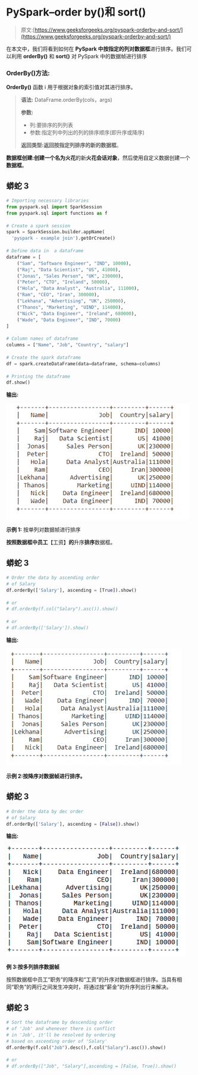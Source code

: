 # PySpark–order by()和 sort()

> 原文:[https://www.geeksforgeeks.org/pyspark-orderby-and-sort/](https://www.geeksforgeeks.org/pyspark-orderby-and-sort/)

在本文中，我们将看到如何在 **PySpark 中按指定的列对数据框**进行排序。我们可以利用 **orderBy()** 和 **sort()** 对 PySpark 中的数据帧进行排序

### **OrderBy()方法:**

**OrderBy()** 函数 i 用于根据对象的索引值对其进行排序。

> **语法:** DataFrame.orderBy(cols，args)
> 
> **参数:**
> 
> *   列:要排序的列列表
> *   参数:指定列中列出的列的排序顺序(即升序或降序)
> 
> **返回类型:**返回按指定列排序的新的**数据框**。

**数据框创建:**创建一个名为**火花**的新**火花会话对象**，然后使用自定义数据创建一个**数据框**。

## 蟒蛇 3

```py
# Importing necessary libraries
from pyspark.sql import SparkSession
from pyspark.sql import functions as f

# Create a spark session
spark = SparkSession.builder.appName(
  'pyspark - example join').getOrCreate()

# Define data in  a dataframe
dataframe = [
    ("Sam", "Software Engineer", "IND", 10000),
    ("Raj", "Data Scientist", "US", 41000),
    ("Jonas", "Sales Person", "UK", 230000),
    ("Peter", "CTO", "Ireland", 50000),
    ("Hola", "Data Analyst", "Australia", 111000),
    ("Ram", "CEO", "Iran", 300000),
    ("Lekhana", "Advertising", "UK", 250000),
    ("Thanos", "Marketing", "UIND", 114000),
    ("Nick", "Data Engineer", "Ireland", 680000),
    ("Wade", "Data Engineer", "IND", 70000)
]

# Column names of dataframe
columns = ["Name", "Job", "Country", "salary"]

# Create the spark dataframe
df = spark.createDataFrame(data=dataframe, schema=columns)

# Printing the dataframe
df.show()
```

**输出:**

![](img/45f136a9b5d3165dd76b0a0c0f2aca76.png)

**示例 1:** 按单列对数据帧进行排序

**按照数据框中员工**【工资】**的**升序**排序**数据框。

## 蟒蛇 3

```py
# Order the data by ascending order 
# of Salary
df.orderBy(['Salary'], ascending = [True]).show()

# or
# df.orderBy(f.col("Salary").asc()).show()

# or
# df.orderBy(['Salary']).show()
```

**输出:**

![](img/b584bb0ffff5a94ab0821dec5e2f7f78.png)

**示例 2:按降序对数据帧进行排序。**

## 蟒蛇 3

```py
# Order the data by dec order 
# of Salary
df.orderBy(['Salary'], ascending = [False]).show()
```

**输出:**

![](img/2fe1bb8b1368c720e936c7623a5afdcc.png)

**例 3:按多列排序数据帧**

按照数据框中员工“职务”的降序和“工资”的升序对数据框进行排序。当具有相同“职务”的两行之间发生冲突时，将通过按“薪金”的升序列出行来解决。

## 蟒蛇 3

```py
# Sort the dataframe by descending order
# of 'Job' and whenever there is conflict
# in 'Job', it'll be resolved by ordering 
# based on ascending order of 'Salary'
df.orderBy(f.col("Job").desc(),f.col("Salary").asc()).show()

# or
# df.orderBy(["Job", "Salary"],ascending = [False, True]).show()
```